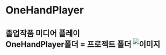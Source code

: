 # OneHandPlayer
졸업작품 미디어 플레이 </br> OneHandPlayer폴더 = 프로젝트 폴더
![이미지](https://user-images.githubusercontent.com/74527127/145668820-99e55073-9212-4125-beb0-f3ad314c08c8.png)
---
